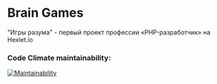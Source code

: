 # Brain Games
"Игры разума" - первый проект профессии «PHP-разработчик» на Hexlet.io

### Code Climate maintainability:
[![Maintainability](https://api.codeclimate.com/v1/badges/7927bdaeceb18f47319d/maintainability)](https://codeclimate.com/github/0x8251ae8c/php-project-lvl1/maintainability)
